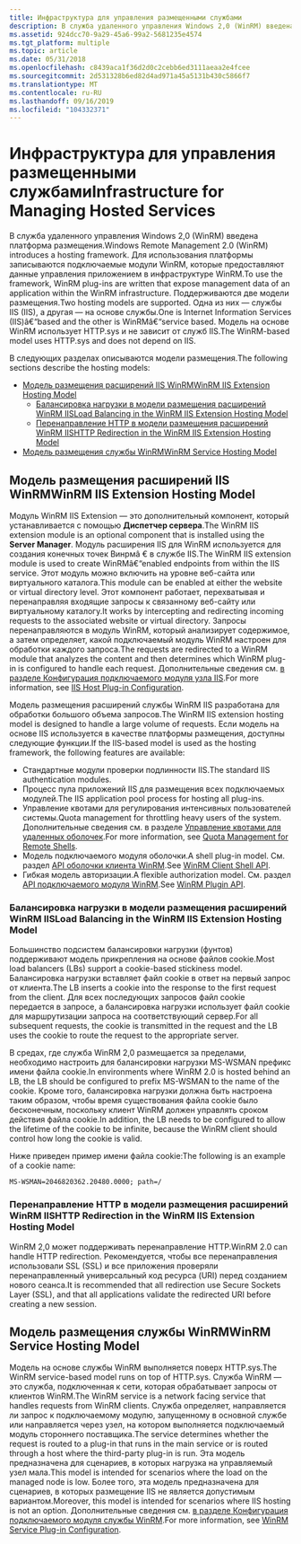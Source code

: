 ```yaml
---
title: Инфраструктура для управления размещенными службами
description: В служба удаленного управления Windows 2,0 (WinRM) введена платформа размещения. Для использования платформы записываются подключаемые модули WinRM, которые предоставляют данные управления приложением в инфраструктуре WinRM.
ms.assetid: 924dcc70-9a29-45a6-99a2-5681235e4574
ms.tgt_platform: multiple
ms.topic: article
ms.date: 05/31/2018
ms.openlocfilehash: c8439aca1f36d2d0c2cebb6ed3111aeaa2e4fcee
ms.sourcegitcommit: 2d531328b6ed82d4ad971a45a5131b430c5866f7
ms.translationtype: MT
ms.contentlocale: ru-RU
ms.lasthandoff: 09/16/2019
ms.locfileid: "104332371"
---
```

# <a name="infrastructure-for-managing-hosted-services"></a><span data-ttu-id="7abb7-104">Инфраструктура для управления размещенными службами</span><span class="sxs-lookup"><span data-stu-id="7abb7-104">Infrastructure for Managing Hosted Services</span></span>

<span data-ttu-id="7abb7-105">В служба удаленного управления Windows 2,0 (WinRM) введена платформа размещения.</span><span class="sxs-lookup"><span data-stu-id="7abb7-105">Windows Remote Management 2.0 (WinRM) introduces a hosting framework.</span></span> <span data-ttu-id="7abb7-106">Для использования платформы записываются подключаемые модули WinRM, которые предоставляют данные управления приложением в инфраструктуре WinRM.</span><span class="sxs-lookup"><span data-stu-id="7abb7-106">To use the framework, WinRM plug-ins are written that expose management data of an application within the WinRM infrastructure.</span></span> <span data-ttu-id="7abb7-107">Поддерживаются две модели размещения.</span><span class="sxs-lookup"><span data-stu-id="7abb7-107">Two hosting models are supported.</span></span> <span data-ttu-id="7abb7-108">Одна из них — службы IIS (IIS), а другая — на основе службы.</span><span class="sxs-lookup"><span data-stu-id="7abb7-108">One is Internet Information Services (IIS)â€“based and the other is WinRMâ€“service based.</span></span> <span data-ttu-id="7abb7-109">Модель на основе WinRM использует HTTP.sys и не зависит от служб IIS.</span><span class="sxs-lookup"><span data-stu-id="7abb7-109">The WinRM-based model uses HTTP.sys and does not depend on IIS.</span></span>

<span data-ttu-id="7abb7-110">В следующих разделах описываются модели размещения.</span><span class="sxs-lookup"><span data-stu-id="7abb7-110">The following sections describe the hosting models:</span></span>

-   [<span data-ttu-id="7abb7-111">Модель размещения расширений IIS WinRM</span><span class="sxs-lookup"><span data-stu-id="7abb7-111">WinRM IIS Extension Hosting Model</span></span>](#winrm-iis-extension-hosting-model)
    -   [<span data-ttu-id="7abb7-112">Балансировка нагрузки в модели размещения расширений WinRM IIS</span><span class="sxs-lookup"><span data-stu-id="7abb7-112">Load Balancing in the WinRM IIS Extension Hosting Model</span></span>](#load-balancing-in-the-winrm-iis-extension-hosting-model)
    -   [<span data-ttu-id="7abb7-113">Перенаправление HTTP в модели размещения расширений WinRM IIS</span><span class="sxs-lookup"><span data-stu-id="7abb7-113">HTTP Redirection in the WinRM IIS Extension Hosting Model</span></span>](#http-redirection-in-the-winrm-iis-extension-hosting-model)
-   [<span data-ttu-id="7abb7-114">Модель размещения службы WinRM</span><span class="sxs-lookup"><span data-stu-id="7abb7-114">WinRM Service Hosting Model</span></span>](#winrm-service-hosting-model)

## <a name="winrm-iis-extension-hosting-model"></a><span data-ttu-id="7abb7-115">Модель размещения расширений IIS WinRM</span><span class="sxs-lookup"><span data-stu-id="7abb7-115">WinRM IIS Extension Hosting Model</span></span>

<span data-ttu-id="7abb7-116">Модуль WinRM IIS Extension — это дополнительный компонент, который устанавливается с помощью **Диспетчер сервера**.</span><span class="sxs-lookup"><span data-stu-id="7abb7-116">The WinRM IIS extension module is an optional component that is installed using the **Server Manager**.</span></span> <span data-ttu-id="7abb7-117">Модуль расширения IIS для WinRM используется для создания конечных точек Винрмâ € в службе IIS.</span><span class="sxs-lookup"><span data-stu-id="7abb7-117">The WinRM IIS extension module is used to create WinRMâ€“enabled endpoints from within the IIS service.</span></span> <span data-ttu-id="7abb7-118">Этот модуль можно включить на уровне веб-сайта или виртуального каталога.</span><span class="sxs-lookup"><span data-stu-id="7abb7-118">This module can be enabled at either the website or virtual directory level.</span></span> <span data-ttu-id="7abb7-119">Этот компонент работает, перехватывая и перенаправляя входящие запросы к связанному веб-сайту или виртуальному каталогу.</span><span class="sxs-lookup"><span data-stu-id="7abb7-119">It works by intercepting and redirecting incoming requests to the associated website or virtual directory.</span></span> <span data-ttu-id="7abb7-120">Запросы перенаправляются в модуль WinRM, который анализирует содержимое, а затем определяет, какой подключаемый модуль WinRM настроен для обработки каждого запроса.</span><span class="sxs-lookup"><span data-stu-id="7abb7-120">The requests are redirected to a WinRM module that analyzes the content and then determines which WinRM plug-in is configured to handle each request.</span></span> <span data-ttu-id="7abb7-121">Дополнительные сведения см. [в разделе Конфигурация подключаемого модуля узла IIS](iis-host-plug-in-configuration.md).</span><span class="sxs-lookup"><span data-stu-id="7abb7-121">For more information, see [IIS Host Plug-in Configuration](iis-host-plug-in-configuration.md).</span></span>

<span data-ttu-id="7abb7-122">Модель размещения расширений службы WinRM IIS разработана для обработки большого объема запросов.</span><span class="sxs-lookup"><span data-stu-id="7abb7-122">The WinRM IIS extension hosting model is designed to handle a large volume of requests.</span></span> <span data-ttu-id="7abb7-123">Если модель на основе IIS используется в качестве платформы размещения, доступны следующие функции.</span><span class="sxs-lookup"><span data-stu-id="7abb7-123">If the IIS-based model is used as the hosting framework, the following features are available:</span></span>

-   <span data-ttu-id="7abb7-124">Стандартные модули проверки подлинности IIS.</span><span class="sxs-lookup"><span data-stu-id="7abb7-124">The standard IIS authentication modules.</span></span>
-   <span data-ttu-id="7abb7-125">Процесс пула приложений IIS для размещения всех подключаемых модулей.</span><span class="sxs-lookup"><span data-stu-id="7abb7-125">The IIS application pool process for hosting all plug-ins.</span></span>
-   <span data-ttu-id="7abb7-126">Управление квотами для регулирования интенсивных пользователей системы.</span><span class="sxs-lookup"><span data-stu-id="7abb7-126">Quota management for throttling heavy users of the system.</span></span> <span data-ttu-id="7abb7-127">Дополнительные сведения см. в разделе [Управление квотами для удаленных оболочек](quotas.md).</span><span class="sxs-lookup"><span data-stu-id="7abb7-127">For more information, see [Quota Management for Remote Shells](quotas.md).</span></span>
-   <span data-ttu-id="7abb7-128">Модель подключаемого модуля оболочки.</span><span class="sxs-lookup"><span data-stu-id="7abb7-128">A shell plug-in model.</span></span> <span data-ttu-id="7abb7-129">См. раздел [API оболочки клиента WinRM](client-shell-api.md).</span><span class="sxs-lookup"><span data-stu-id="7abb7-129">See [WinRM Client Shell API](client-shell-api.md).</span></span>
-   <span data-ttu-id="7abb7-130">Гибкая модель авторизации.</span><span class="sxs-lookup"><span data-stu-id="7abb7-130">A flexible authorization model.</span></span> <span data-ttu-id="7abb7-131">См. раздел [API подключаемого модуля WinRM](winrm-plugin-api.md).</span><span class="sxs-lookup"><span data-stu-id="7abb7-131">See [WinRM Plugin API](winrm-plugin-api.md).</span></span>

### <a name="load-balancing-in-the-winrm-iis-extension-hosting-model"></a><span data-ttu-id="7abb7-132">Балансировка нагрузки в модели размещения расширений WinRM IIS</span><span class="sxs-lookup"><span data-stu-id="7abb7-132">Load Balancing in the WinRM IIS Extension Hosting Model</span></span>

<span data-ttu-id="7abb7-133">Большинство подсистем балансировки нагрузки (фунтов) поддерживают модель прикрепления на основе файлов cookie.</span><span class="sxs-lookup"><span data-stu-id="7abb7-133">Most load balancers (LBs) support a cookie-based stickiness model.</span></span> <span data-ttu-id="7abb7-134">Балансировка нагрузки вставляет файл cookie в ответ на первый запрос от клиента.</span><span class="sxs-lookup"><span data-stu-id="7abb7-134">The LB inserts a cookie into the response to the first request from the client.</span></span> <span data-ttu-id="7abb7-135">Для всех последующих запросов файл cookie передается в запросе, а балансировка нагрузки использует файл cookie для маршрутизации запроса на соответствующий сервер.</span><span class="sxs-lookup"><span data-stu-id="7abb7-135">For all subsequent requests, the cookie is transmitted in the request and the LB uses the cookie to route the request to the appropriate server.</span></span>

<span data-ttu-id="7abb7-136">В средах, где служба WinRM 2,0 размещается за пределами, необходимо настроить для балансировки нагрузки MS-WSMAN префикс имени файла cookie.</span><span class="sxs-lookup"><span data-stu-id="7abb7-136">In environments where WinRM 2.0 is hosted behind an LB, the LB should be configured to prefix MS-WSMAN to the name of the cookie.</span></span> <span data-ttu-id="7abb7-137">Кроме того, балансировка нагрузки должна быть настроена таким образом, чтобы время существования файла cookie было бесконечным, поскольку клиент WinRM должен управлять сроком действия файла cookie.</span><span class="sxs-lookup"><span data-stu-id="7abb7-137">In addition, the LB needs to be configured to allow the lifetime of the cookie to be infinite, because the WinRM client should control how long the cookie is valid.</span></span>

<span data-ttu-id="7abb7-138">Ниже приведен пример имени файла cookie:</span><span class="sxs-lookup"><span data-stu-id="7abb7-138">The following is an example of a cookie name:</span></span>

``` syntax
MS-WSMAN=2046820362.20480.0000; path=/
```

### <a name="http-redirection-in-the-winrm-iis-extension-hosting-model"></a><span data-ttu-id="7abb7-139">Перенаправление HTTP в модели размещения расширений WinRM IIS</span><span class="sxs-lookup"><span data-stu-id="7abb7-139">HTTP Redirection in the WinRM IIS Extension Hosting Model</span></span>

<span data-ttu-id="7abb7-140">WinRM 2,0 может поддерживать перенаправление HTTP.</span><span class="sxs-lookup"><span data-stu-id="7abb7-140">WinRM 2.0 can handle HTTP redirection.</span></span> <span data-ttu-id="7abb7-141">Рекомендуется, чтобы все перенаправления использовали SSL (SSL) и все приложения проверяли перенаправленный универсальный код ресурса (URI) перед созданием нового сеанса.</span><span class="sxs-lookup"><span data-stu-id="7abb7-141">It is recommended that all redirection use Secure Sockets Layer (SSL), and that all applications validate the redirected URI before creating a new session.</span></span>

## <a name="winrm-service-hosting-model"></a><span data-ttu-id="7abb7-142">Модель размещения службы WinRM</span><span class="sxs-lookup"><span data-stu-id="7abb7-142">WinRM Service Hosting Model</span></span>

<span data-ttu-id="7abb7-143">Модель на основе службы WinRM выполняется поверх HTTP.sys.</span><span class="sxs-lookup"><span data-stu-id="7abb7-143">The WinRM service-based model runs on top of HTTP.sys.</span></span> <span data-ttu-id="7abb7-144">Служба WinRM — это служба, подключенная к сети, которая обрабатывает запросы от клиентов WinRM.</span><span class="sxs-lookup"><span data-stu-id="7abb7-144">The WinRM service is a network facing service that handles requests from WinRM clients.</span></span> <span data-ttu-id="7abb7-145">Служба определяет, направляется ли запрос к подключаемому модулю, запущенному в основной службе или направляется через узел, на котором выполняется подключаемый модуль стороннего поставщика.</span><span class="sxs-lookup"><span data-stu-id="7abb7-145">The service determines whether the request is routed to a plug-in that runs in the main service or is routed through a host where the third-party plug-in is run.</span></span> <span data-ttu-id="7abb7-146">Эта модель предназначена для сценариев, в которых нагрузка на управляемый узел мала.</span><span class="sxs-lookup"><span data-stu-id="7abb7-146">This model is intended for scenarios where the load on the managed node is low.</span></span> <span data-ttu-id="7abb7-147">Более того, эта модель предназначена для сценариев, в которых размещение IIS не является допустимым вариантом.</span><span class="sxs-lookup"><span data-stu-id="7abb7-147">Moreover, this model is intended for scenarios where IIS hosting is not an option.</span></span> <span data-ttu-id="7abb7-148">Дополнительные сведения см. [в разделе Конфигурация подключаемого модуля службы WinRM](wsman-service-plug-in-configuration.md).</span><span class="sxs-lookup"><span data-stu-id="7abb7-148">For more information, see [WinRM Service Plug-in Configuration](wsman-service-plug-in-configuration.md).</span></span>

 

 




